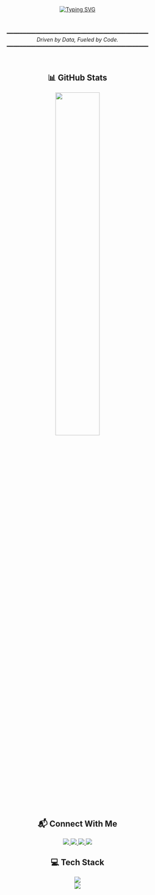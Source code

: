 <div align="center">

<!-- Typing Animation for Name -->
<a href="https://git.io/typing-svg"><img src="https://readme-typing-svg.demolab.com?font=Montserrat&weight=700&size=48&duration=3000&pause=2000&color=8B9D83&center=true&vCenter=true&multiline=false&repeat=true&width=600&height=100&lines=Nevan+Rahman" alt="Typing SVG" /></a>

<br>

━━━━━━━━━━━━━━━━━━━━━━━━━━━━━━━━━━━━━━━━━━━━  
*Driven by Data, Fueled by Code.*  
━━━━━━━━━━━━━━━━━━━━━━━━━━━━━━━━━━━━━━━━━━━━

<br>

## 📊 GitHub Stats

<img src="https://github-readme-stats.vercel.app/api?username=rsnevan&show_icons=true&theme=gruvbox&hide_border=true&bg_color=1a1d1a&title_color=8B9D83&icon_color=A8B5A1&text_color=C9D1C9&border_radius=10" width="48%" />

<br>

## 📬 Connect With Me

<a href="mailto:rahman.nevan@gmail.com">
  <img src="https://img.shields.io/badge/Email-5F7161?style=flat-square&logo=gmail&logoColor=white" />
</a>
<a href="https://linkedin.com/in/nevanrahman">
  <img src="https://img.shields.io/badge/LinkedIn-6D8B74?style=flat-square&logo=linkedin&logoColor=white" />
</a>
<a href="https://twitter.com/NevanRahman">
  <img src="https://img.shields.io/badge/Twitter-8B9D83?style=flat-square&logo=twitter&logoColor=white" />
</a>
<a href="https://instagram.com/nev.sami">
  <img src="https://img.shields.io/badge/Instagram-9CAF88?style=flat-square&logo=instagram&logoColor=white" />
</a>

<br>

## 💻 Tech Stack

<img src="https://skillicons.dev/icons?i=html,css,js,ts,python,java,cpp,php,react,nodejs,aws,git,github,r&theme=light&perline=7" />

<br>

<img src="https://komarev.com/ghpvc/?username=rsnevan&color=8B9D83&style=flat-square&label=Profile+Views" />

</div>
